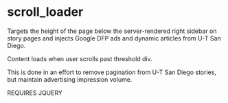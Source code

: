 # scroll_loader

Targets the height of the page below the server-rendered right sidebar on story pages and injects Google DFP ads and dynamic articles from U-T San Diego. 

Content loads when user scrolls past threshold div.

This is done in an effort to remove pagination from U-T San Diego stories, but maintain advertising impression volume.

REQUIRES JQUERY
